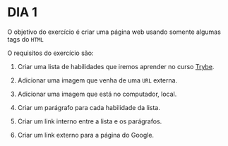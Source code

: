 # DIA 1

O objetivo do exercício é criar uma página web usando somente algumas tags do `HTML` 

O requisitos do exercício são:

1. Criar uma lista de habilidades que iremos aprender no curso [Trybe](https://www.betrybe.com/).

2. Adicionar uma imagem que venha de uma `URL` externa.

3. Adicionar uma imagem que está no computador, local.

4. Criar um parágrafo para cada habilidade da lista.

5. Criar um link interno entre a lista e os parágrafos.

6. Criar um link externo para a página do Google.